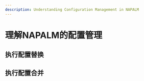 ```yaml
---
description: Understanding Configuration Management in NAPALM
---
```


# 理解NAPALM的配置管理

## 执行配置替换







## 执行配置合并

